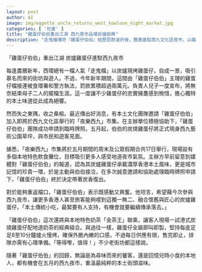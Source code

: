 ```yaml
---
layout: post
author: AI
image: img/eggette_uncle_returns_west_kowloon_night_market.jpg
categories: [ '社會' ]
title: "雞蛋仔伯伯重出江湖 西九夜市品嚐炭爐經典"
description: "走鬼檔傳奇『雞蛋仔伯伯』經歷罰款波折後，獲邀進駐西九文化區夜市，以臨時牌照炭烤經典再現。五月市集限定登場，匠心雞蛋仔搭配金茶王奶茶，帶市民旅客尋回最地道本土味道。"
---
```

「雞蛋仔伯伯」重出江湖 炭爐雞蛋仔進駐西九夜市

每逢農曆新年，西環總有一檔人氣「走鬼檔」以炭爐現烤雞蛋仔，自成一景，吸引慕名而來的街坊與遊人。不過，今年新年期間，這間由「雞蛋仔伯伯」主理的雞蛋仔檔接連被食環署和警方執法，罰款累積超過兩萬元。負責人兒子一度宣布，將無奈結束母子二人的擺檔生涯。這一度讓不少雞蛋仔的忠實擁躉感到惋惜，擔心獨特的本土味道從此成為絕響。

然而失之東隅，收之桑榆。最近傳出好消息，有本土文化團隊邀請「雞蛋仔伯伯」加入即將於西九文化區舉行的「夜樂西九」市集。在主辦單位積極協助下，「雞蛋仔伯伯」團隊成功申請到臨時牌照。五月起，伯伯的炭燒雞蛋仔將正式現身西九藝術公園草坪，與市民和遊客見面。

據悉，「夜樂西九」市集將於五月期間的周末及公眾假期合共17日舉行，現場設有多個本地特色飲食攤位，目標吸引更多人感受地道夜市氣氛。主辦方早前留意到媒體對「雞蛋仔伯伯」的報道，認為其炭爐雞蛋仔承載濃厚香港本土風味，更是城市記憶的珍貴一環，於是主動與伯伯接洽，在多次誠意邀請和協助處理臨時牌照申請下，「雞蛋仔伯伯」終於決定帶著炭香復出。

對於能夠重返檔口，「雞蛋仔伯伯」表示既感動又興奮。他坦言，希望藉今次參與西九夜市，讓更多香港人甚至旅客能夠嚐到這獨一無二、融合懷舊與匠心的炭爐雞蛋仔。「本土傳統小吃，最緊要有人支持，有機會就要繼續傳承落去。」

「雞蛋仔伯伯」這次還將與本地特色奶茶「金茶王」聯乘，讓客人現場一試港式炭燒雞蛋仔配地道奶茶的經典組合。與過往一樣，雞蛋仔全屬即叫即製，堅持每底足足8至10分鐘爐火慢烤，確保外脆內嫩的口感。不過每日供應有限，售完即止，排隊亦需有心理準備。「等得嚟，值得！」不少老街坊都這樣說。

隨著「雞蛋仔伯伯」的回歸，無論是為尋味而來的饕客，還是回憶兒時小食的本地人，都有機會在五月的西九夜市，重溫最純粹的本土街頭滋味。